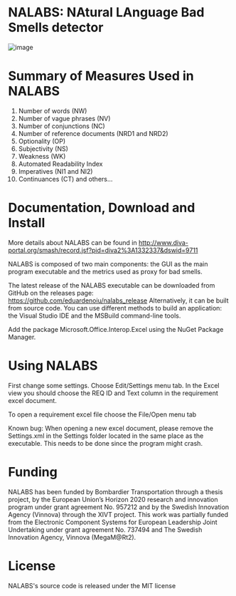 # NALABS: NAtural LAnguage Bad Smells detector
![image](https://user-images.githubusercontent.com/7644735/145826101-d9ab2ed6-022c-4468-ae0a-7ef4880b05c1.png)


# Summary of Measures Used in NALABS

1. Number of words (NW) 
2. Number of vague phrases (NV) 
3. Number of conjunctions (NC) 
4. Number of reference documents (NRD1 and NRD2)
5. Optionality (OP) 
6. Subjectivity (NS) 
7. Weakness (WK)
8. Automated Readability Index 
9. Imperatives (NI1 and NI2) 
10. Continuances (CT)
and others...

#  Documentation, Download and Install 
More details about NALABS can be found in  http://www.diva-portal.org/smash/record.jsf?pid=diva2%3A1332337&dswid=9711 

NALABS is composed of two main components: the GUI as the main program executable and the metrics used as proxy for bad smells. 

The latest release of the NALABS executable can be downloaded from GitHub on the releases page: https://github.com/eduardenoiu/nalabs_release Alternatively, it can be built from source code. You can use different methods to build an application: the Visual Studio IDE and the MSBuild command-line tools. 

Add the package Microsoft.Office.Interop.Excel using the NuGet Package Manager. 


#  Using NALABS
 First change some settings. Choose Edit/Settings menu tab. In the Excel view you should choose the REQ ID and Text column in the requirement excel document.
 
 To open a requirement excel file choose the File/Open menu tab
 
 Known bug: When opening a new excel document, please remove the Settings.xml in the Settings folder located in the same place as the executable. This needs to be done since the program might crash.



# Funding
NALABS has been funded by Bombardier Transportation through a thesis project, by the European Union’s Horizon 2020 research and innovation program under grant agreement No. 957212 and by the Swedish Innovation Agency (Vinnova) through the XIVT project. This work was partially funded from the Electronic Component Systems for European Leadership Joint Undertaking under grant agreement No. 737494 and The Swedish Innovation Agency, Vinnova (MegaM@Rt2). 

# License
NALABS's source code is released under the MIT license
